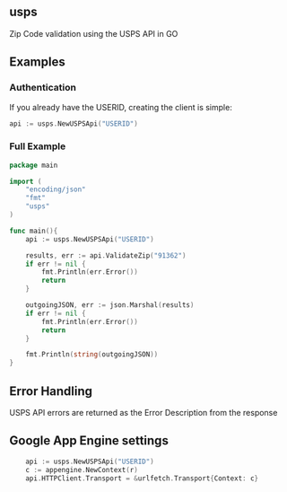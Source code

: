 usps
-------------
Zip Code validation using the USPS API in GO



Examples
-------------

### Authentication

If you already have the USERID, creating the client is simple:

````go
api := usps.NewUSPSApi("USERID")
````

### Full Example

````go
package main

import (
	"encoding/json"
	"fmt"
	"usps"
)

func main(){
	api := usps.NewUSPSApi("USERID")

	results, err := api.ValidateZip("91362")
	if err != nil {
		fmt.Println(err.Error())
		return
	}

	outgoingJSON, err := json.Marshal(results)
	if err != nil {
		fmt.Println(err.Error())
		return
	}

	fmt.Println(string(outgoingJSON))
}
````



Error Handling
---------------------------------

USPS API errors are returned as the Error Description from the response


Google App Engine settings
---------------------------------

````go
	api := usps.NewUSPSApi("USERID")
	c := appengine.NewContext(r)
	api.HTTPClient.Transport = &urlfetch.Transport{Context: c}
````
